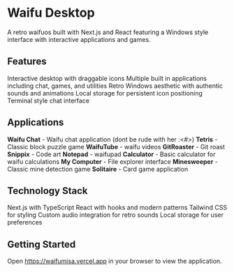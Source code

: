 # Waifu Desktop

A retro waifuos built with Next.js and React featuring a Windows style interface with interactive applications and games.

## Features

Interactive desktop with draggable icons
Multiple built in applications including chat, games, and utilities
Retro Windows aesthetic with authentic sounds and animations
Local storage for persistent icon positioning
Terminal style chat interface

## Applications

**Waifu Chat** - Waifu chat application (dont be rude with her :<#>)
**Tetris** - Classic block puzzle game
**WaifuTube** - waifu videos
**GitRoaster** - Git roast
**Snippix** - Code art
**Notepad** - waifupad
**Calculator** - Basic calculator for waifu calculations
**My Computer** - File explorer interface
**Minesweeper** - Classic mine detection game
**Solitaire** - Card game application

## Technology Stack

Next.js with TypeScript
React with hooks and modern patterns
Tailwind CSS for styling
Custom audio integration for retro sounds
Local storage for user preferences

## Getting Started


Open https://waifumisa.vercel.app in your browser to view the application.

